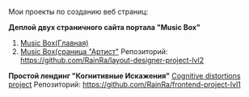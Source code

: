 Мои проекты по созданию веб страниц:

**Деплой двух страничного сайта портала "Music Box"**
1. <a href="https://exquisite-melomakarona-9f1aec.netlify.app/" rel="nofollow">Music Box(Главная)</a> 
2. <a href="https://exquisite-melomakarona-9f1aec.netlify.app/artist" rel="nofollow">Music Box(сраница "Артист"</a> 
Репозиторий: https://github.com/RainRa/layout-designer-project-lvl2


**Простой лендинг "Когнитивные Искажения"**
<a href="http://cognitive-distortionsmikmur.surge.sh" rel="nofollow">Cognitive distortions project</a> 
Репозиторий: https://github.com/RainRa/frontend-project-lvl1
